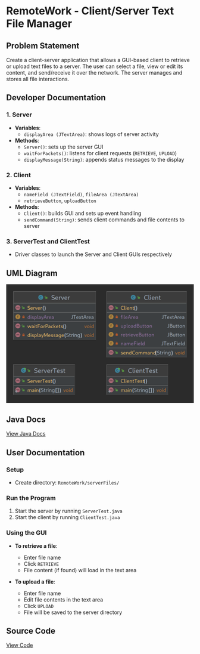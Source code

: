 # RemoteWork - Client/Server Text File Manager

## Problem Statement
Create a client-server application that allows a GUI-based client to retrieve or upload text files to a server. The user can select a file, view or edit its content, and send/receive it over the network. The server manages and stores all file interactions.

## Developer Documentation

### 1. Server
- **Variables**:
  - `displayArea (JTextArea)`: shows logs of server activity
- **Methods**:
  - `Server()`: sets up the server GUI
  - `waitForPackets()`: listens for client requests (`RETRIEVE`, `UPLOAD`)
  - `displayMessage(String)`: appends status messages to the display

### 2. Client
- **Variables**:
  - `nameField (JTextField)`, `fileArea (JTextArea)`
  - `retrieveButton`, `uploadButton`
- **Methods**:
  - `Client()`: builds GUI and sets up event handling
  - `sendCommand(String)`: sends client commands and file contents to server

### 3. ServerTest and ClientTest
- Driver classes to launch the Server and Client GUIs respectively

## UML Diagram
![UML](https://github.com/bradenmiller22/SoftwareDesign/blob/main/RemoteWork/doc/RemoteWorkUML.png)

## Java Docs
[View Java Docs](http://localhost:8000/bmiller38_swd)

## User Documentation

### Setup
- Create directory: `RemoteWork/serverFiles/`

### Run the Program
1. Start the server by running `ServerTest.java`
2. Start the client by running `ClientTest.java`

### Using the GUI
- **To retrieve a file**:
  - Enter file name
  - Click `RETRIEVE`
  - File content (if found) will load in the text area

- **To upload a file**:
  - Enter file name
  - Edit file contents in the text area
  - Click `UPLOAD`
  - File will be saved to the server directory

## Source Code
[View Code](https://github.com/bradenmiller22/SoftwareDesign/tree/main/RemoteWork/src)
